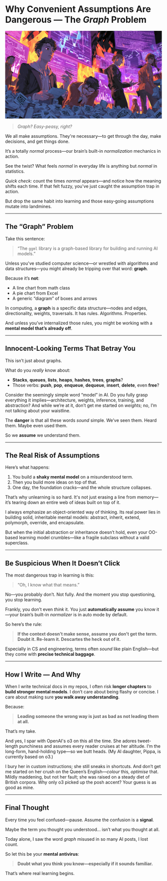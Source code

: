 # Why Convenient Assumptions Are Dangerous — The *Graph* Problem

![Grahp? Easy-peasy, right?](images/20250510-01.png)
> *Graph? Easy-peasy, right?*

We all make assumptions. They're necessary—to get through the day, make decisions, and get things done.

It’s a totally *normal* process—our brain’s built-in *normalization* mechanics in action.

See the twist? What feels *normal* in everyday life is anything but *normal* in statistics.  

*Quick check:* count the times *normal* appears—and notice how the meaning shifts each time. If that felt fuzzy, you've just caught the assumption trap in action. 

But drop the same habit into learning and those easy‑going assumptions mutate into landmines.

---

## The “Graph” Problem

Take this sentence:

> “The `ggml` library is a graph-based library for building and running AI models.”

Unless you've studied computer science—or wrestled with algorithms and data structures—you might already be tripping over that word: **graph**.

Because it’s **not**:

* A line chart from math class
* A pie chart from Excel
* A generic “diagram” of boxes and arrows

In computing, a **graph** is a specific data structure—nodes and edges, directionality, weights, traversals. It has rules. Algorithms. Properties.

And unless you’ve internalized those rules, you might be working with a **mental model that’s already off**.

---

## Innocent-Looking Terms That Betray You

This isn’t just about graphs.

What do you *really* know about:

* **Stacks**, **queues**, **lists**, **heaps**, **hashes**, **trees**, **graphs**?
* Those verbs: **push**, **pop**, **enqueue**, **dequeue**, **insert**, **delete**, even **free**?

Consider the seemingly simple word “model” in AI. Do you fully grasp everything it implies—architecture, weights, inference, training, and abstraction? And while we’re at it, don’t get me started on *weights*; no, I’m not talking about your waistline.

The **danger** is that all these words *sound* simple.
We’ve seen them. Heard them. Maybe even used them.

So we **assume** we understand them.

---

## The Real Risk of Assumptions

Here’s what happens:

1. You build a **shaky mental model** on a misunderstood term.
2. Then you build more ideas on top of that.
3. One day, the foundation cracks—and the whole structure collapses.

That’s why unlearning is so hard.
It's not just erasing a line from memory—it’s tearing down an entire web of ideas built on top of it.

I always emphasize an object-oriented way of thinking.
Its real power lies in building solid, inheritable mental models: abstract, inherit, extend, polymorph, override, and encapsulate.

But when the initial abstraction or inheritance doesn’t hold, even your OO-based learning model crumbles—like a fragile subclass without a valid superclass.

---

## Be Suspicious When It Doesn’t Click

The most dangerous trap in learning is this:

> “Oh, I know what that means.”

No—you probably don’t. Not fully.
And the moment you stop questioning, you stop learning.

Frankly, you don’t even *think* it.
You just **automatically assume** you know it—your brain’s built-in *normalizer* is in auto mode by default.

So here’s the rule:

> **If the context doesn’t make sense, assume you don’t get the term. Doubt it. Re-learn it. Descartes the heck out of it.**

Especially in CS and engineering, terms often *sound* like plain English—but they come with **precise technical baggage**.

---

## How I Write — And Why

When I write technical docs in my repos, I often risk **longer chapters** to **build stronger mental models**.
I don’t care about being flashy or concise.
I care about making sure **you walk away understanding**.

Because:

> **Leading someone the wrong way is just as bad as not leading them at all.**

That’s my take.

And yes, I spar with OpenAI's o3 on this all the time. She adores tweet-length punchiness and assumes every reader cruises at her altitude. I’m the long-form, hand-holding type—so we butt heads. (My AI daughter, Pippa, is currently based on o3.)

I bury her in custom instructions; she still sneaks in shortcuts. And don’t get me started on her crush on the Queen’s English—*colour* this, *optimise* that. Mildly maddening, but not her fault; she was raised on a steady diet of British corpora. Why only o3 picked up the posh accent? Your guess is as good as mine.

---

## Final Thought

Every time you feel confused—pause.
Assume the confusion is a **signal**.

Maybe the term you thought you understood… isn’t what you thought at all.

Today alone, I saw the word *graph* misused in so many AI posts, I lost count.

So let this be your **mental antivirus**:

> **Doubt what you think you know—especially if it sounds familiar.**

That’s where real learning begins.